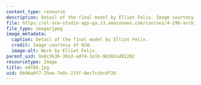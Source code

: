 ```yaml
---
content_type: resource
description: Detail of the final model by Elliot Felix. Image courtesy of OCW.
file: https://ol-ocw-studio-app-qa.s3.amazonaws.com/courses/4-196-architecture-design-level-ii-cuba-studio-spring-2004/0b96a0f725ee7e8c215f8ec7ccbcdf28_edf08.jpg
file_type: image/jpeg
image_metadata:
  caption: Detail of the final model by Elliot Felix.
  credit: Image courtesy of OCW.
  image-alt: Work by Elliot Felix.
parent_uid: 9a0c3636-30a3-ad74-1e1b-96382ad91282
resourcetype: Image
title: edf08.jpg
uid: 0b96a0f7-25ee-7e8c-215f-8ec7ccbcdf28
---
```

